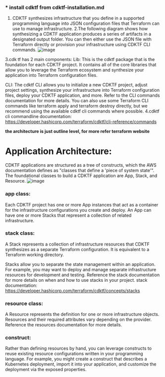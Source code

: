 ### * install cdktf from cdktf-installation.md
1. CDKTF synthesizes infrastructure that you define in a supported programming language into JSON configuration files that Terraform can use to manage infrastructure.
2.The following diagram shows how synthesizing a CDKTF application produces a series of artifacts in a designated output folder. You can then either use the JSON file with Terraform directly or provision your infrastructure using CDKTF CLI commands. 
![image](https://github.com/deepaknreddy/Learn/assets/104769185/392635fb-1b85-49a4-aebc-6d00c93c9e64)

3.cdk tf has 2 main components:
Lib: This is the cdktf package that is the foundation for each CDKTF project. It contains all of the core libraries that allow you to leverage the Terraform ecosystem and synthesize your application into Terraform configuration files.

CLI: The cdktf CLI allows you to initialize a new CDKTF project, adjust project settings, synthesize your infrastructure into Terraform configuration files, deploy your CDKTF application, and more. Refer to the CLI commands documentation for more details. You can also use some Terraform CLI commands like terraform apply and terraform destroy directly, but we recommend using the available cdktf cli commands where possible.
4.cdktf cli commandline documentation: https://developer.hashicorp.com/terraform/cdktf/cli-reference/commands

**the architecture is just outline level, for more refer terraform website**

# Application Architecture:
CDKTF applications are structured as a tree of constructs, which the AWS documentation defines as "classes that define a 'piece of system state'". The foundational classes to build a CDKTF application are App, Stack, and Resource.
![image](https://github.com/deepaknreddy/Learn/assets/104769185/f42252f1-82c6-4e80-ace3-ff1b52e3cb36)

### app class:
Each CDKTF project has one or more App instances that act as a container for the infrastructure configurations you create and deploy. An App can have one or more Stacks that represent a collection of related infrastructure.

### stack class:
A Stack represents a collection of infrastructure resources that CDKTF synthesizes as a separate Terraform configuration. It is equivalent to a Terraform working directory.

Stacks allow you to separate the state management within an application. For example, you may want to deploy and manage separate infrastructure resources for development and testing. Reference the stack documentation for more details on when and how to use stacks in your project.
stack documentation: https://developer.hashicorp.com/terraform/cdktf/concepts/stacks

### resource class:
A Resource represents the definition for one or more infrastructure objects. Resources and their required attributes vary depending on the provider. Reference the resources documentation for more details.

### construct:
Rather than defining resources by hand, you can leverage constructs to reuse existing resource configurations written in your programming language. For example, you might create a construct that describes a Kubernetes deployment, import it into your application, and customize the deployment via the exposed properties.

